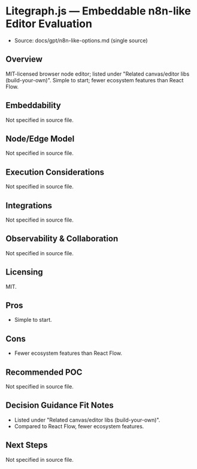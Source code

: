 # Litegraph.js — Embeddable n8n-like Editor Evaluation

- Source: docs/gpt/n8n-like-options.md (single source)

## Overview

MIT-licensed browser node editor; listed under "Related canvas/editor libs (build-your-own)". Simple to start; fewer ecosystem features than React Flow.

## Embeddability

Not specified in source file.

## Node/Edge Model

Not specified in source file.

## Execution Considerations

Not specified in source file.

## Integrations

Not specified in source file.

## Observability & Collaboration

Not specified in source file.

## Licensing

MIT.

## Pros

- Simple to start.

## Cons

- Fewer ecosystem features than React Flow.

## Recommended POC

Not specified in source file.

## Decision Guidance Fit Notes

- Listed under "Related canvas/editor libs (build-your-own)".
- Compared to React Flow, fewer ecosystem features.

## Next Steps

Not specified in source file.
